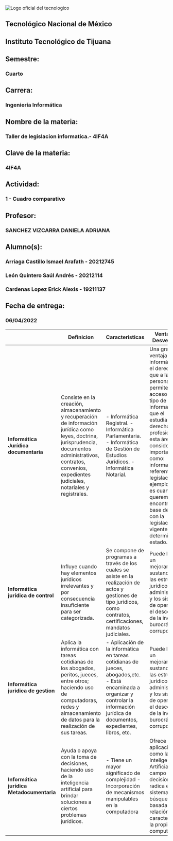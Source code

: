 ![Logo oficial del tecnologico](https://www.tijuana.tecnm.mx/wp-content/uploads/2021/08/liston-de-logos-oficiales-educacion-tecnm-FEB-2021-1568x287.jpg)

## **Tecnológico Nacional de México**

## **Instituto Tecnológico de Tijuana**
## Semestre:
### Cuarto

## Carrera:
### Ingeniería Informática
## Nombre de la materia:
### Taller de legislacion informatica.- 4IF4A
## Clave de la materia:
### 4IF4A

## Actividad:
### 1 - Cuadro comparativo
## Profesor:
### SANCHEZ VIZCARRA DANIELA ADRIANA
## Alumno(s):
### Arriaga Castillo Ismael Arafath - 20212745
### León Quintero Saúl Andrés - 20212114
### Cardenas Lopez Erick Alexis - 19211137
## Fecha de entrega:
### 06/04/2022

|  | **Definicion** | **Caracteristicas** | **Ventajas y Desventajas** |
| ------------- | ------------- | ------------- | ------------- |
| **Informática Jurídica documentaria**  | Consiste en la creación, almacenamiento y recuperación de información jurídica como leyes, doctrina, jurisprudencia, documentos administrativos, contratos, convenios, expedientes judiciales, notariales y registrales. | -  Informática Registral. - Informática Parlamentaria. - Informática de Gestión de Estudios Jurídicos. - Informática Notarial. | Una gran ventaja de la informática en el derecho es que a las personas nos permite el libre acceso a todo tipo de información que el estudiante de derecho, o el profesional en esta área considere importante como: información referente a la legislación, un ejemplo claro es cuando queremos encontrar una base de datos con la legislación vigente de un determinado estado. |
| **Informática jurídica de control**  | Influye cuando hay elementos jurídicos irrelevantes y por consecuencia insuficiente para ser categorizada. | Se compone de programas a través de los cuales se asiste en la realización de actos y gestiones de tipo jurídicos, como contratos, certificaciones, mandatos judiciales. | Puede lograr un mejoramiento sustancial de las estructuras jurídico administrativas y los sistemas de operación y el descenso de la inercia burocrática y corrupción. | 
| **Informática juridica de gestion**  | Aplica la informática con tareas cotidianas de los abogados, peritos, jueces, entre otros; haciendo uso de computadoras, redes y almacenamiento de datos para la realización de sus tareas. | - Aplicación de la informática en tareas cotidianas de jueces, abogados,etc. - Está encaminada a organizar y controlar la información jurídica de documentos, expedientes, libros, etc. | Puede lograr un mejoramiento sustancial de las estructuras jurídico administrativas y los sistemas de operación y el descenso de la inercia burocrática y corrupción. | 
| **Informática jurídica Metadocumentaria**  |Ayuda o apoya con la toma de decisiones, haciendo uso de la inteligencia artificial para brindar soluciones a ciertos problemas jurídicos.  | - Tiene un mayor significado de complejidad - Incorporación de mecanismos manipulables en la computadora | Ofrece aplicaciones como la Inteligencia Artificial en el campo decisional radica en sistemas de búsqueda basadas en la relación de caracteres por la propia computadora. | 

